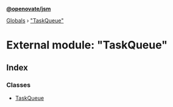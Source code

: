 **[@openovate/jsm](../README.md)**

[Globals](../globals.md) › [&quot;TaskQueue&quot;](_taskqueue_.md)

# External module: "TaskQueue"

## Index

### Classes

* [TaskQueue](../classes/_taskqueue_.taskqueue.md)